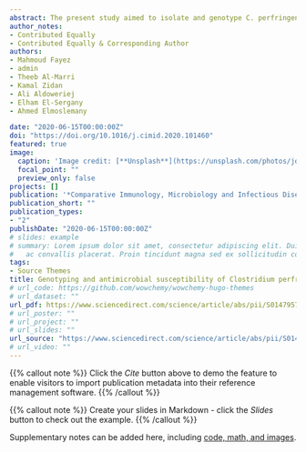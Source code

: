 ```yaml
---
abstract: The present study aimed to isolate and genotype C. perfringens from healthy and diarrheic dromedary camels, pastures and herders; and to evaluate and compare antimicrobial susceptibility of the isolates. A total of 262 (56.3%) C. perfringens isolates were recovered from 465 samples of healthy and diarrheic dromedary camels, pastures and herders. C. perfringens type A (75.2%), type B (4.2%), type C (13.7%) and type D (6.9%) were detected. C. perfringens type A with only cpa+ gene was found in 191 (72.9%) isolates and with cpa+ associated cpb2+ was found only in 6 (2.3%) isolates. None of the isolates were positive for cpe and iap genes. The highest antimicrobial resistance (82.8%) was observed to ceftiofur with MIC50 and MIC90 values of <64 and ≥256 μg/mL, respectively, followed by penicillin G (72.9%) and erythromycin (61.5%). The lowest resistance (1.9%) was observed for doxycycline with MIC50 and MIC90 values of <1 and 4 μg/mL, respectively, followed by florfenicol (5.3%) and clindamycin (12.2%). In conclusion, C. perfringens type A with cpa+ gene was the most prevalent toxin type isolated in this study. The majority of the isolates were resistant to at least one of the ten antimicrobials tested. Antimicrobial resistance patterns of C. perfringens isolates provide further evidence on the emergence of multiple-drug resistant C. perfringens. Therefore, the dissemination of surveillance programs to monitor and control C. perfringens in dromedary camels is required.
author_notes:
- Contributed Equally  
- Contributed Equally & Corresponding Author
authors:
- Mahmoud Fayez 
- admin
- Theeb Al-Marri 
- Kamal Zidan
- Ali Aldoweriej
- Elham El-Sergany
- Ahmed Elmoslemany

date: "2020-06-15T00:00:00Z"
doi: "https://doi.org/10.1016/j.cimid.2020.101460"
featured: true
image:
  caption: 'Image credit: [**Unsplash**](https://unsplash.com/photos/jdD8gXaTZsc)'
  focal_point: ""
  preview_only: false
projects: []
publication: '*Comparative Immunology, Microbiology and Infectious Diseases, 70,*  101460'
publication_short: ""
publication_types:
- "2"
publishDate: "2020-06-15T00:00:00Z"
# slides: example
# summary: Lorem ipsum dolor sit amet, consectetur adipiscing elit. Duis posuere tellus
#   ac convallis placerat. Proin tincidunt magna sed ex sollicitudin condimentum.
tags:
- Source Themes
title: Genotyping and antimicrobial susceptibility of Clostridium perfringens isolated from dromedary camels, pastures and herders
# url_code: https://github.com/wowchemy/wowchemy-hugo-themes
# url_dataset: ""
url_pdf: https://www.sciencedirect.com/science/article/abs/pii/S0147957120300497?via%3Dihub
# url_poster: ""
# url_project: ""
# url_slides: ""
url_source: "https://www.sciencedirect.com/science/article/abs/pii/S0147957120300497?via%3Dihub"
# url_video: ""
---
```


{{% callout note %}}
Click the *Cite* button above to demo the feature to enable visitors to import publication metadata into their reference management software.
{{% /callout %}}

{{% callout note %}}
Create your slides in Markdown - click the *Slides* button to check out the example.
{{% /callout %}}

Supplementary notes can be added here, including [code, math, and images](https://wowchemy.com/docs/writing-markdown-latex/).
